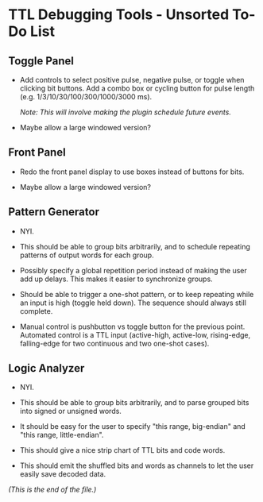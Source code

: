 # TTL Debugging Tools - Unsorted To-Do List

## Toggle Panel

* Add controls to select positive pulse, negative pulse, or toggle when
clicking bit buttons. Add a combo box or cycling button for pulse length
(e.g. 1/3/10/30/100/300/1000/3000 ms).

  _Note: This will involve making the plugin schedule future events._

* Maybe allow a large windowed version?


## Front Panel

* Redo the front panel display to use boxes instead of buttons for bits.

* Maybe allow a large windowed version?


## Pattern Generator

* NYI.

* This should be able to group bits arbitrarily, and to schedule repeating
patterns of output words for each group.

* Possibly specify a global repetition period instead of making the user
add up delays. This makes it easier to synchronize groups.

* Should be able to trigger a one-shot pattern, or to keep repeating while
an input is high (toggle held down). The sequence should always still
complete.

* Manual control is pushbutton vs toggle button for the previous point.
Automated control is a TTL input (active-high, active-low, rising-edge,
falling-edge for two continuous and two one-shot cases).


## Logic Analyzer

* NYI.

* This should be able to group bits arbitrarily, and to parse grouped bits
into signed or unsigned words.

* It should be easy for the user to specify "this range, big-endian" and
"this range, little-endian".

* This should give a nice strip chart of TTL bits and code words.

* This should emit the shuffled bits and words as channels to let the user
easily save decoded data.


_(This is the end of the file.)_

